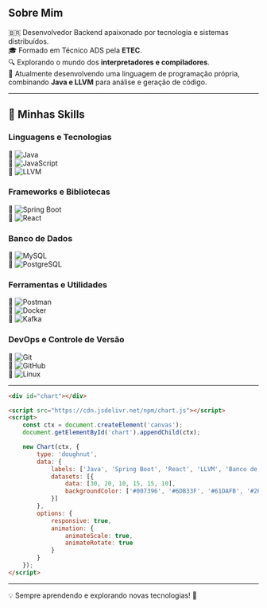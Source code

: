 ## Sobre Mim
🇧🇷 Desenvolvedor Backend apaixonado por tecnologia e sistemas distribuídos.  
🎓 Formado em Técnico ADS pela **ETEC**.  
🔍 Explorando o mundo dos **interpretadores e compiladores**.  
🚀 Atualmente desenvolvendo uma linguagem de programação própria, combinando **Java e LLVM** para análise e geração de código.

---

## 🚀 Minhas Skills

### **Linguagens e Tecnologias**
📌 ![Java](https://img.shields.io/badge/-Java-007396?style=for-the-badge&logo=Java&logoColor=white)  
📌 ![JavaScript](https://img.shields.io/badge/-JavaScript-F7DF1E?style=for-the-badge&logo=javascript&logoColor=black)  
📌 ![LLVM](https://img.shields.io/badge/-LLVM-262D3A?style=for-the-badge&logo=llvm&logoColor=white)

### **Frameworks e Bibliotecas**
📌 ![Spring Boot](https://img.shields.io/badge/-Spring%20Boot-6DB33F?style=for-the-badge&logo=spring&logoColor=white)  
📌 ![React](https://img.shields.io/badge/-React-61DAFB?style=for-the-badge&logo=react&logoColor=black)

### **Banco de Dados**
📌 ![MySQL](https://img.shields.io/badge/-MySQL-4479A1?style=for-the-badge&logo=mysql&logoColor=white)  
📌 ![PostgreSQL](https://img.shields.io/badge/-PostgreSQL-336791?style=for-the-badge&logo=postgresql&logoColor=white)

### **Ferramentas e Utilidades**
📌 ![Postman](https://img.shields.io/badge/-Postman-FF6C37?style=for-the-badge&logo=postman&logoColor=white)  
📌 ![Docker](https://img.shields.io/badge/-Docker-2496ED?style=for-the-badge&logo=docker&logoColor=white)  
📌 ![Kafka](https://img.shields.io/badge/-Kafka-231F20?style=for-the-badge&logo=apache-kafka&logoColor=white)

### **DevOps e Controle de Versão**
📌 ![Git](https://img.shields.io/badge/-Git-F05032?style=for-the-badge&logo=git&logoColor=white)  
📌 ![GitHub](https://img.shields.io/badge/-GitHub-181717?style=for-the-badge&logo=github&logoColor=white)  
📌 ![Linux](https://img.shields.io/badge/-Linux-FCC624?style=for-the-badge&logo=linux&logoColor=black)

---

```html
<div id="chart"></div>

<script src="https://cdn.jsdelivr.net/npm/chart.js"></script>
<script>
    const ctx = document.createElement('canvas');
    document.getElementById('chart').appendChild(ctx);

    new Chart(ctx, {
        type: 'doughnut',
        data: {
            labels: ['Java', 'Spring Boot', 'React', 'LLVM', 'Banco de Dados', 'DevOps e Ferramentas'],
            datasets: [{
                data: [30, 20, 10, 15, 15, 10],
                backgroundColor: ['#007396', '#6DB33F', '#61DAFB', '#262D3A', '#336791', '#F05032'],
            }]
        },
        options: {
            responsive: true,
            animation: {
                animateScale: true,
                animateRotate: true
            }
        }
    });
</script>
```

---
💡 Sempre aprendendo e explorando novas tecnologias! 🚀


